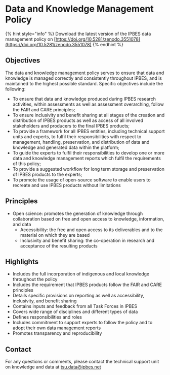 # Data and Knowledge Management Policy

{% hint style="info" %}
Download the latest version of the IPBES data management policy on  [https://doi.org/10.5281/zenodo.3551078](https://doi.org/10.5281/zenodo.3551078)
{% endhint %}

## Objectives

The data and knowledge management policy serves to ensure that data and knowledge is managed correctly and consistently throughout IPBES, and is maintained to the highest possible standard. Specific objectives include the following:

* To ensure that data and knowledge produced during IPBES research activities, within assessments as well as assessment overarching, follow the FAIR and CARE principles; 
* To ensure inclusivity and benefit sharing at all stages of the creation and distribution of IPBES products as well as access of all involved stakeholders and producers to the final IPBES products; 
* To provide a framework for all IPBES entities, including technical support units and experts, to fulfil their responsibilities with respect to management, handling, preservation, and distribution of data and knowledge and generated data within the platform; 
* To guide the experts to fulfil their responsibilities to develop one or more data and knowledge management reports which fulfil the requirements of this policy; 
* To provide a suggested workflow for long term storage and preservation of IPBES products to the experts; 
* To promote the usage of open-source software to enable users to recreate and use IPBES products without limitations

## Principles

* Open science: promotes the generation of knowledge through collaboration based on free and open access to knowledge, information, and data
  * Accessibility: the free and open access to its deliverables and to the material on which they are based
  * Inclusivity and benefit sharing: the co-operation in research and acceptance of the resulting products

## Highlights

* Includes the full incorporation of indigenous and local knowledge throughout the policy
* Includes the requirement that IPBES products follow the FAIR and CARE principles 
* Details specific provisions on reporting as well as accessibility, inclusivity, and benefit sharing 
* Contains inputs and feedback from all Task Forces in IPBES 
* Covers wide range of disciplines and different types of data 
* Defines responsibilities and roles 
* Includes commitment to support experts to follow the policy and to adopt their own data management reports 
* Promotes transparency and reproducibility

## Contact

For any questions or comments, please contact the technical support unit on knowledge and data at tsu.data@ipbes.net 
